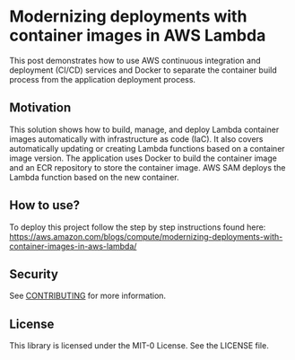 # Modernizing deployments with container images in AWS Lambda
This post demonstrates how to use AWS continuous integration and deployment (CI/CD) services and Docker to separate the container build process from the application deployment process.

## Motivation
This solution shows how to build, manage, and deploy Lambda container images automatically with infrastructure as code (IaC). It also covers automatically updating or creating Lambda functions based on a container image version. The application uses Docker to build the container image and an ECR repository to store the container image. AWS SAM deploys the Lambda function based on the new container.

## How to use?
To deploy this project follow the step by step instructions found here: https://aws.amazon.com/blogs/compute/modernizing-deployments-with-container-images-in-aws-lambda/

## Security

See [CONTRIBUTING](CONTRIBUTING.md#security-issue-notifications) for more information.

## License

This library is licensed under the MIT-0 License. See the LICENSE file.
